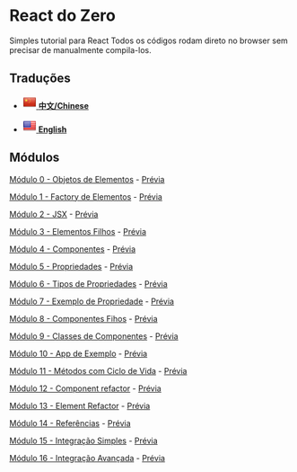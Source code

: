 # React do Zero

Simples tutorial para React
Todos os códigos rodam direto no browser sem precisar de manualmente compila-los.

## Traduções

- [![china](https://raw.githubusercontent.com/gosquared/flags/master/flags/flags/shiny/24/China.png) **中文/Chinese**](https://github.com/chinanf-boy/react-from-zero)

- [![usa](https://raw.githubusercontent.com/gosquared/flags/master/flags/flags/shiny/24/United-States.png) **English**](https://github.com/chinanf-boy/react-from-zero)

## Módulos

[Módulo 0 - Objetos de Elementos](https://github.com/kay-is/react-from-zero/blob/master/00-object-elements.html) -
[Prévia](https://cdn.rawgit.com/kay-is/react-from-zero/b31878c2/00-object-elements.html)

[Módulo 1 - Factory de Elementos](https://github.com/kay-is/react-from-zero/blob/master/01-element-factory.html) -
[Prévia](https://cdn.rawgit.com/kay-is/react-from-zero/b31878c2/01-element-factory.html)

[Módulo 2 - JSX](https://github.com/kay-is/react-from-zero/blob/master/02-jsx.html) -
[Prévia](https://cdn.rawgit.com/kay-is/react-from-zero/b31878c2/02-jsx.html)

[Módulo 3 - Elementos Filhos](https://github.com/kay-is/react-from-zero/blob/master/03-nested-elements.html) -
[Prévia](https://cdn.rawgit.com/kay-is/react-from-zero/b31878c2/03-nested-elements.html)

[Módulo 4 - Componentes](https://github.com/kay-is/react-from-zero/blob/master/04-components.html) -
[Prévia](https://cdn.rawgit.com/kay-is/react-from-zero/b31878c2/04-components.html)

[Módulo 5 - Propriedades](https://github.com/kay-is/react-from-zero/blob/master/05-properties.html) -
[Prévia](https://cdn.rawgit.com/kay-is/react-from-zero/62dc2789/05-properties.html)

[Módulo 6 - Tipos de Propriedades](https://github.com/kay-is/react-from-zero/blob/master/06-property-types.html) -
[Prévia](https://cdn.rawgit.com/kay-is/react-from-zero/b31878c2/06-property-types.html)

[Módulo 7 - Exemplo de Propriedade](https://github.com/kay-is/react-from-zero/blob/master/07-property-example.html) -
[Prévia](https://cdn.rawgit.com/kay-is/react-from-zero/b31878c2/07-property-example.html)

[Módulo 8 - Componentes Fihos](https://github.com/kay-is/react-from-zero/blob/master/08-nested-components.html) -
[Prévia](https://cdn.rawgit.com/kay-is/react-from-zero/b31878c2/08-nested-components.html)

[Módulo 9 - Classes de Componentes](https://github.com/kay-is/react-from-zero/blob/master/09-component-classes.html) -
[Prévia](https://cdn.rawgit.com/kay-is/react-from-zero/b31878c2/09-component-classes.html)

[Módulo 10 - App de Exemplo](https://github.com/kay-is/react-from-zero/blob/master/10-example-app.html) -
[Prévia](https://cdn.rawgit.com/kay-is/react-from-zero/b31878c2/10-example-app.html)

[Módulo 11 - Métodos com Ciclo de Vida](https://github.com/kay-is/react-from-zero/blob/master/11-lifecycle-methods.html) -
[Prévia](https://cdn.rawgit.com/kay-is/react-from-zero/b31878c2/11-lifecycle-methods.html)

[Módulo 12 - Component refactor](https://github.com/kay-is/react-from-zero/blob/master/12-component-refactor.html) -
[Prévia](https://cdn.rawgit.com/kay-is/react-from-zero/b31878c2/12-component-refactor.html)

[Módulo 13 - Element Refactor](https://github.com/kay-is/react-from-zero/blob/master/13-element-refactor.html) -
[Prévia](https://cdn.rawgit.com/kay-is/react-from-zero/b31878c2/13-element-refactor.html)

[Módulo 14 - Referências](https://github.com/kay-is/react-from-zero/blob/master/14-references.html) -
[Prévia](https://cdn.rawgit.com/kay-is/react-from-zero/b31878c2/14-references.html)

[Módulo 15 - Integração Simples](https://github.com/kay-is/react-from-zero/blob/master/15-simple-integration.html) -
[Prévia](https://cdn.rawgit.com/kay-is/react-from-zero/b31878c2/15-simple-integration.html)

[Módulo 16 - Integração Avançada](https://github.com/kay-is/react-from-zero/blob/master/16-advanced-integration.html) -
[Prévia](https://cdn.rawgit.com/kay-is/react-from-zero/b31878c2/16-advanced-integration.html)
